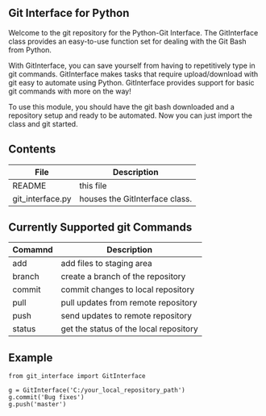 ## Git Interface for Python
Welcome to the git repository for the Python-Git Interface. The GitInterface class provides an easy-to-use function set for dealing with the Git Bash from Python.


With GitInterface, you can save yourself from having to repetitively type in git commands. GitInterface makes tasks that require upload/download with git easy to automate using Python. GitInterface provides support for basic git commands with more on the way!

To use this module, you should have the git bash downloaded and a repository setup and ready to be automated. Now you can just import the class and git started.

## Contents
|File            |Description                   |
|---             |---                           |
|README          |this file                     |
|git_interface.py|houses the GitInterface class.|

## Currently Supported git Commands
|Comamnd         |Description                   |
|---             |---                           |
|add			 |add files to staging area	|
|branch			 |create a branch of the repository|
|commit			 |commit changes to local repository|
|pull            |pull updates from remote repository|
|push            |send updates to remote repository |
|status 		 |get the status of the local repository|



## Example
```
from git_interface import GitInterface

g = GitInterface('C:/your_local_repository_path')
g.commit('Bug fixes')
g.push('master')
```
